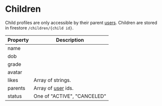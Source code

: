 # Children

Child profiles are only accessible by their parent [users](./users.md). Children are stored in firestore `/children/{child id}`.


| Property  | Description
| ---       | ---
| name      | 
| dob       | 
| grade     | 
| avatar    | 
| likes     | Array of strings.
| parents   | Array of [user](./users.md) ids.
| status    | One of "ACTIVE", "CANCELED"